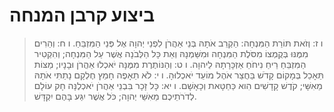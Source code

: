 # ביצוע קרבן המנחה

> ו ז: וְזֹאת תּוֹרַת הַמִּנְחָה:  הַקְרֵב אֹתָהּ בְּנֵי אַהֲרֹן לִפְנֵי יְהוָה אֶל פְּנֵי הַמִּזְבֵּחַ.
> ו ח: וְהֵרִים מִמֶּנּוּ בְּקֻמְצוֹ מִסֹּלֶת הַמִּנְחָה וּמִשַּׁמְנָהּ וְאֵת כָּל הַלְּבֹנָה אֲשֶׁר עַל הַמִּנְחָה; וְהִקְטִיר הַמִּזְבֵּחַ רֵיחַ נִיחֹחַ אַזְכָּרָתָהּ לַיהוָה.
> ו ט: וְהַנּוֹתֶרֶת מִמֶּנָּה יֹאכְלוּ אַהֲרֹן וּבָנָיו; מַצּוֹת תֵּאָכֵל בְּמָקוֹם קָדֹשׁ בַּחֲצַר אֹהֶל מוֹעֵד יֹאכְלוּהָ.
> ו י: לֹא תֵאָפֶה חָמֵץ חֶלְקָם נָתַתִּי אֹתָהּ מֵאִשָּׁי; קֹדֶשׁ קָדָשִׁים הִוא כַּחַטָּאת וְכָאָשָׁם.
> ו יא: כָּל זָכָר בִּבְנֵי אַהֲרֹן יֹאכְלֶנָּה חָק עוֹלָם לְדֹרֹתֵיכֶם מֵאִשֵּׁי יְהוָה; כֹּל אֲשֶׁר יִגַּע בָּהֶם יִקְדָּשׁ. 
 

